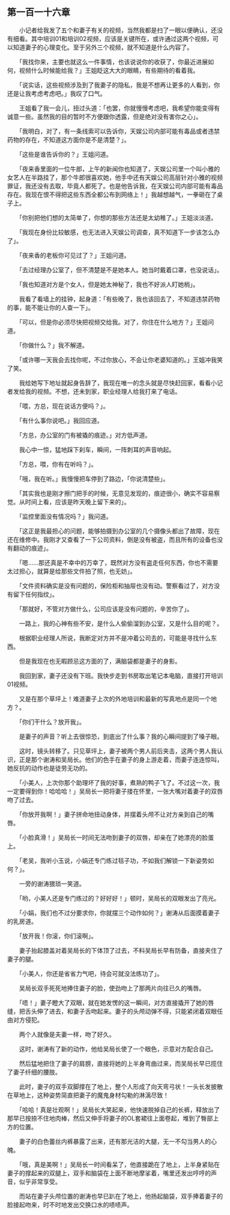 ## 第一百一十六章

　　小记者给我发了五个和妻子有关的视频，当然我都是扫了一眼以便确认，还没有细看。其中培训01和培训02视频，应该是关键所在，或许通过这两个视频，可以知道妻子的心理变化。至于另外三个视频，就不知道是什么内容了。

　　「我找你来，主要也就这么一件事情，也该说说你的收获了，你最近进展如何，视频什么时候能给我？」王姐眨这大大的眼睛，有些期待的看着我。

　　「说实话，这些视频涉及到了我妻子的隐私，我是不想再让更多的人看到，你还是让我考虑考虑吧。」我叹了口气。

　　王姐看了我一会儿，扭过头道：「也罢，你就慢慢考虑吧，我希望你能变得有诚意一些。虽然我的目的暂时不方便跟你透露，但是绝对没有害你之心」。

　　「我明白，对了，有一条线索可以告诉你，天娱公司内部可能有毒品或者违禁药物的存在，不知道这方面你是不是清楚？」。

　　「这些是谁告诉你的？」王姐问道。

　　「夜来香里面的一位牛郎，上午的新闻你也知道了，天娱公司里一个叫小雅的女艺人在半路挂了，那个牛郎很喜欢她，他手中还有天娱公司高层针对小雅的视频罪证，我还没有去取，毕竟人都死了。也是他告诉我，在天娱公司内部可能有毒品存在。我现在恨不得把这些东西全都公布到网络上！」我越想越气，一拳砸在了桌子上。

　　「你别把他们想的太简单了，你想的那些方法还是太幼稚了。」王姐淡淡道。

　　「我现在身份比较敏感，也无法进入天娱公司调查，真不知道下一步该怎么办了」。

　　「夜来香的老板你可见过了？」王姐问道。

　　「去过经理办公室了，但不清楚是不是她本人。她当时戴着口罩，也没说话」。

　　「我也知道对方是个女人，但是她太神秘了，我也不好派人盯她梢」。

　　我看了看墙上的挂钟，起身道：「有些晚了，我也该回去了，不知道违禁药物的事，能不能让你的人查一下」。

　　「可以，但是你必须尽快把视频交给我。对了，你住在什么地方？」王姐问道。

　　「你做什么？」我不解道。

　　「或许哪一天我会去找你呢，不过你放心，不会让你老婆知道的。」王姐冲我笑了笑。

　　我给她写下地址就起身告辞了，我现在唯一的念头就是尽快赶回家，看看小记者发给我的视频。不想，还未到家，职业经理人给我打来了电话。

　　「喂，方总，现在说话方便吗？」。

　　「有什么事你说吧。」我回应道。

　　「方总，办公室的门有被撬的痕迹。」对方低声道。

　　我心中一惊，猛地踩下刹车，瞬间，一阵刺耳的声音响起。

　　「方总，喂，你有在听吗？」。

　　「哦，我在听。」我慢慢把车停到了路边，「你说清楚些」。

　　「其实我也是刚才擦门把手的时候，无意见发现的，痕迹很小，确实不容易察觉。从时间上看，应该是昨天晚上留下来的」。

　　「监控里面没有情况吗？」我问道。

　　「这正是我最担心的问题，能够拍摄到办公室的几个摄像头都出了故障，现在还在维修中。我刚才又查看了一下公司资料，倒是没有被盗，而且所有的设备也没有翻动的痕迹」。

　　「嗯……那还真是不幸中的万幸了，既然对方没有盗走任何东西，你也不需要太过担心，就算是给那些文件拍了照，也无妨」。

　　「文件资料确实是没有问题的，保险柜和抽屉也没有动。警察看过了，对方没有留下任何指纹」。

　　「那就好，不管对方做什么，公司应该是没有问题的，辛苦你了」。

　　一路上，我的心神有些不安，是什么人偷偷溜到办公室，又是什么目的呢？。

　　根据职业经理人所说，我断定对方并不是冲着公司去的，可能是寻找什么东西。

　　但是我现在也无暇顾忌这方面的了，满脑袋都是妻子的身影。

　　我回到家，妻子还没有下班。我快步走到书房取出笔记本电脑，直接打开培训01视频。

　　又是在那个草坪上！难道妻子上次的外地培训和最新的写真地点是同一个地方？。

　　「你们干什么？放开我」。

　　是妻子的声音？听上去很惊恐，到底出了什么事？我的心瞬间提到了嗓子眼。

　　这时，镜头转移了。只见草坪上，妻子被两个男人前后夹击，这两个男人我认识，正是那个谢涛和吴局长。他们的色手在妻子的身上游走着，而妻子连连惊叫，她反抗的动作也是徒劳无功的。

　　「小美人，上次你那个助理坏了我的好事，煮熟的鸭子飞了。不过这一次，我一定要得到你！哈哈哈！」吴局长一把将妻子搂在怀里，一张大嘴对着妻子的双唇吻了过去。

　　「你放开我啊！」妻子拼命地扭动身体，并摆着头颅不让对方亲到自己的嘴唇。

　　「小脸真滑！」吴局长一时间无法吻到妻子的双唇，却亲在了她漂亮的脸蛋上。

　　「老吴，我听小玉说，小娟还专门练过毯子功，不如我们解锁一下新姿势如何？」。

　　一旁的谢涛猥琐一笑道。

　　「哟，小美人还是专门练过的？好好好！」顿时，吴局长的双眼发出了亮光。

　　「小娟，我们也不过分要求你，你就摆三个动作如何？」谢涛从后面摸着妻子的乳房道。

　　「放开我！你滚，你们滚啊」。

　　妻子抬起膝盖对着吴局长的下体顶了过去，不料吴局长早有防备，直接夹住了妻子的腿。

　　「小美人，你还是省省力气吧，待会可就没法练功了」。

　　吴局长双手死死地捧住妻子的脸，使劲吻上了那两片向往已久的嘴唇。

　　「唔！」妻子瞪大了双眼，就在她发愣的这一瞬间，对方直接撬开了她的唇缝，把舌头伸了进去，和妻子舌吻起来。妻子的头颅动弹不得，只能紧闭着双眼任由对方侵犯。

　　两个人就像是夫妻一样，吻了好久。

　　这时，谢涛有了新的动作，他给吴局长使了一个眼色，示意对方配合自己。

　　然后猛地把住了妻子的肩膀，直接将她的上半身弯曲过来，而吴局长早已揽住了妻子纤细的腰肢。

　　此时，妻子的双手双脚撑在了地上，整个人形成了向天弯弓状！一头长发披散在草地上，这种姿势简直把妻子的魔鬼身材勾勒的淋漓尽致！

　　「哈哈！真是壮观啊！」吴局长大笑起来，他快速脱掉自己的长裤，释放出了那早已按捺不住地肉棒，然后又伸手将妻子的OL套裙往上面卷起，堆到了臀部上方的位置。

　　妻子的白色蕾丝内裤暴露了出来，还有那光洁的大腿，无一不勾当男人的心魄。

　　「哦，真是美啊！」吴局长一时间看呆了，他直接跪在了地上，上半身紧贴在妻子的撑起来的双腿上，双手和脑袋在上面不断地摩挲着，嘴里还发出哼哼的声音，似乎非常享受。

　　而站在妻子头颅位置的谢涛也早已趴在了地上，他扬起脑袋，双手捧着妻子的脸接起吻来，时不时地发出交换口水的啧啧声。

